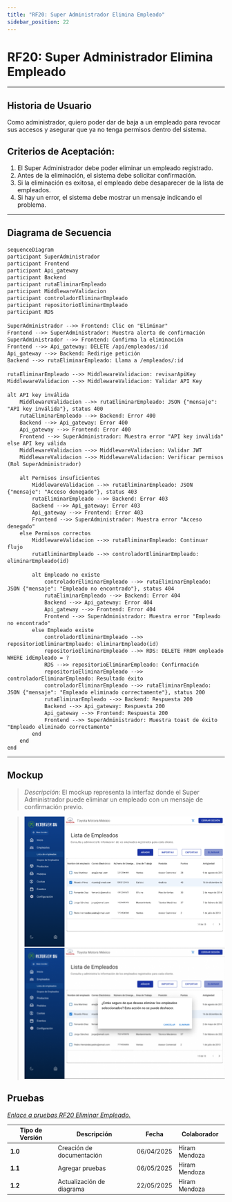 ```yaml
---
title: "RF20: Super Administrador Elimina Empleado"
sidebar_position: 22
---
```


# RF20: Super Administrador Elimina Empleado


---

## Historia de Usuario

Como administrador, quiero poder dar de baja a un empleado para revocar sus accesos y asegurar que ya no tenga permisos dentro del sistema.

## **Criterios de Aceptación:**

1. El Super Administrador debe poder eliminar un empleado registrado.
2. Antes de la eliminación, el sistema debe solicitar confirmación.
3. Si la eliminación es exitosa, el empleado debe desaparecer de la lista de empleados.
4. Si hay un error, el sistema debe mostrar un mensaje indicando el problema.

---

## **Diagrama de Secuencia**

```mermaid
sequenceDiagram
participant SuperAdministrador
participant Frontend
participant Api_gateway
participant Backend
participant rutaEliminarEmpleado
participant MiddlewareValidacion
participant controladorEliminarEmpleado
participant repositorioEliminarEmpleado
participant RDS

SuperAdministrador -->> Frontend: Clic en "Eliminar"
Frontend -->> SuperAdministrador: Muestra alerta de confirmación
SuperAdministrador -->> Frontend: Confirma la eliminación
Frontend -->> Api_gateway: DELETE /api/empleados/:id
Api_gateway -->> Backend: Redirige petición
Backend -->> rutaEliminarEmpleado: Llama a /empleados/:id

rutaEliminarEmpleado -->> MiddlewareValidacion: revisarApiKey
MiddlewareValidacion -->> MiddlewareValidacion: Validar API Key

alt API key inválida
    MiddlewareValidacion -->> rutaEliminarEmpleado: JSON {"mensaje": "API key inválida"}, status 400
    rutaEliminarEmpleado -->> Backend: Error 400
    Backend -->> Api_gateway: Error 400
    Api_gateway -->> Frontend: Error 400
    Frontend -->> SuperAdministrador: Muestra error "API key inválida"
else API key válida
    MiddlewareValidacion -->> MiddlewareValidacion: Validar JWT
    MiddlewareValidacion -->> MiddlewareValidacion: Verificar permisos (Rol SuperAdministrador)

    alt Permisos insuficientes
        MiddlewareValidacion -->> rutaEliminarEmpleado: JSON {"mensaje": "Acceso denegado"}, status 403
        rutaEliminarEmpleado -->> Backend: Error 403
        Backend -->> Api_gateway: Error 403
        Api_gateway -->> Frontend: Error 403
        Frontend -->> SuperAdministrador: Muestra error "Acceso denegado"
    else Permisos correctos
        MiddlewareValidacion -->> rutaEliminarEmpleado: Continuar flujo
        rutaEliminarEmpleado -->> controladorEliminarEmpleado: eliminarEmpleado(id)

        alt Empleado no existe
            controladorEliminarEmpleado -->> rutaEliminarEmpleado: JSON {"mensaje": "Empleado no encontrado"}, status 404
            rutaEliminarEmpleado -->> Backend: Error 404
            Backend -->> Api_gateway: Error 404
            Api_gateway -->> Frontend: Error 404
            Frontend -->> SuperAdministrador: Muestra error "Empleado no encontrado"
        else Empleado existe
            controladorEliminarEmpleado -->> repositorioEliminarEmpleado: eliminarEmpleado(id)
            repositorioEliminarEmpleado -->> RDS: DELETE FROM empleado WHERE idEmpleado = ?
            RDS -->> repositorioEliminarEmpleado: Confirmación
            repositorioEliminarEmpleado -->> controladorEliminarEmpleado: Resultado éxito
            controladorEliminarEmpleado -->> rutaEliminarEmpleado: JSON {"mensaje": "Empleado eliminado correctamente"}, status 200
            rutaEliminarEmpleado -->> Backend: Respuesta 200
            Backend -->> Api_gateway: Respuesta 200
            Api_gateway -->> Frontend: Respuesta 200
            Frontend -->> SuperAdministrador: Muestra toast de éxito "Empleado eliminado correctamente"
        end
    end
end
```

---

## **Mockup**

> _Descripción_: El mockup representa la interfaz donde el Super Administrador puede eliminar un empleado con un mensaje de confirmación previo.

> ![Interfaz de consultar lista de roles](imagenes/RF20.png)
> ![Interfaz de consultar lista de roles](imagenes/RF20.1.png)



## **Pruebas**

_<u>[Enlace a pruebas RF20 Eliminar Empleado.](https://docs.google.com/spreadsheets/d/1NLGwGrGA5PVOEzLaqxa8Ts1D_Ng3QzzqNKWJYUzxD-M/edit?pli=1&gid=1904919670#gid=1904919670)</u>_


| **Tipo de Versión** | **Descripción**                  | **Fecha**  | **Colaborador** |
| ------------------- | -------------------------------- | ---------- | --------------- |
| **1.0**             | Creación de documentación        | 06/04/2025 | Hiram Mendoza  |
| **1.1**             | Agregar pruebas | 06/05/2025 | Hiram Mendoza   |
| **1.2**             | Actualización de diagrama | 22/05/2025 | Hiram Mendoza   |

